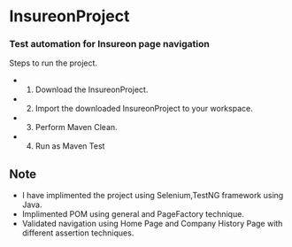 # InsureonProject
### Test automation for Insureon page navigation
Steps to run the project.
* 1. Download the InsureonProject.
* 2. Import the downloaded InsureonProject to your workspace.
* 3. Perform Maven Clean.
* 4. Run as Maven Test
## Note
* I have implimented the project using Selenium,TestNG framework using Java.
* Implimented POM using general and PageFactory technique.
* Validated navigation using Home Page and Company History Page with different assertion techniques.
